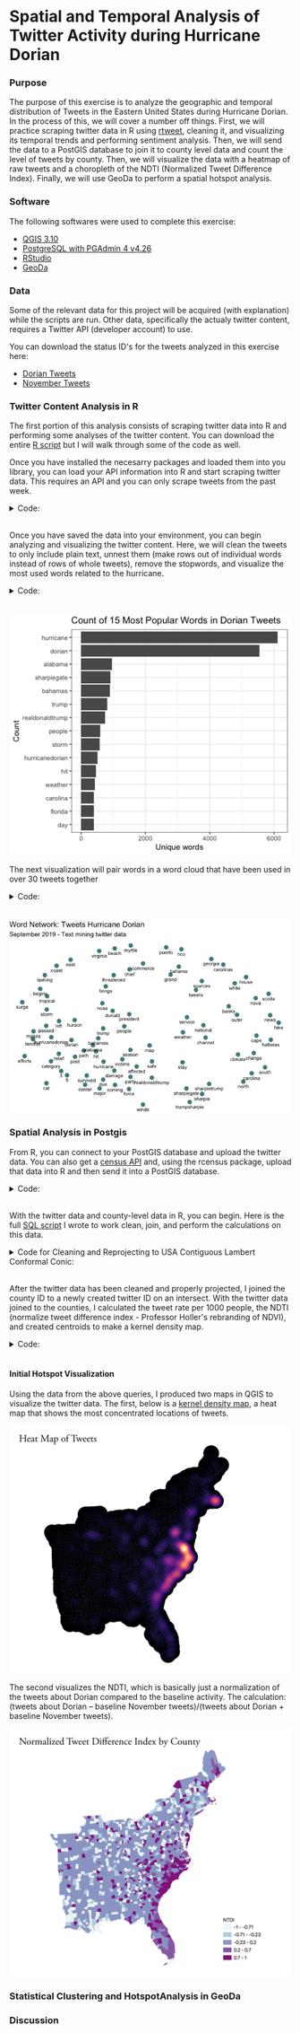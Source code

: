 # Spatial and Temporal Analysis of Twitter Activity during Hurricane Dorian

### Purpose

The purpose of this exercise is to analyze the geographic and temporal distribution of Tweets in the Eastern United States during Hurricane Dorian. In the process of this, we will cover a number off things. First, we will practice scraping twitter data in R using [rtweet](https://cran.r-project.org/web/packages/rtweet/rtweet.pdf), cleaning it, and visualizing its temporal trends and performing sentiment analysis. Then, we will send the data to a PostGIS database to join it to county level data and count the level of tweets by county. Then, we will visualize the data with a heatmap of raw tweets and a choropleth of the NDTI (Normalized Tweet Difference Index). Finally, we will use GeoDa to perform a spatial hotspot analysis.

### Software

The following softwares were used to complete this exercise:

* [QGIS 3.10](https://qgis.org/en/site/forusers/download.html)
* [PostgreSQL with PGAdmin 4 v4.26](https://www.pgadmin.org/download/pgadmin-4-macos/)
* [RStudio](https://rstudio.com/products/rstudio/download/)
* [GeoDa](https://geodacenter.github.io/download.html)

### Data

Some of the relevant data for this project will be acquired (with explanation) while the scripts are run. Other data, specifically the actualy twitter content, requires a Twitter API (developer account) to use.

You can download the status ID's for the tweets analyzed in this exercise here:
* [Dorian Tweets](data/dorianData.csv)
* [November Tweets](data/novemberData.csv)

### Twitter Content Analysis in R

The first portion of this analysis consists of scraping twitter data into R and performing some analyses of the twitter content. You can download the entire [R script](scripts/dorianTwitter.R) but I will walk through some of the code as well.

Once you have installed the necesarry packages and loaded them into you library, you can load your API information into R and start scraping twitter data. This requires an API and you can only scrape tweets from the past week.

<details><summary markdown="snap"> Code: </summary>
  
```r
#set up twitter API information // #replace app, consumer_key, and consumer_secret data with your own developer acct info
#this should launch a web browser and ask you to log in to twitter
twitter_token <- create_token(
  app = "name",  					
  consumer_key = "key",  	
  consumer_secret = "secret", 
  access_token = "token",
  access_secret = "secret"
)

#get tweets for hurricane Dorian, searched on September 11, 2019
dorian <- search_tweets("dorian OR hurricane OR sharpiegate", 
                        n=200000,
                        include_rts=FALSE, 
                        token=twitter_token, 
                        geocode="32,-78,1000mi", 
                        retryonratelimit=TRUE)
```
</details>
<br/>

Once you have saved the data into your environment, you can begin analyzing and visualizing the twitter content. Here, we will clean the tweets to only include plain text, unnest them (make rows out of individual words instead of rows of whole tweets), remove the stopwords, and visualize the most used words related to the hurricane.

<details><summary markdown="snap"> Code: </summary>
  
```r
dorian$text <- plain_tweets(dorian$text)

dorianText <- select(dorian,text)
dorianWords <- unnest_tokens(dorianText, word, text)

# how many words do you have including the stop words?
count(dorianWords)

#create list of stop words (useless words) and add "t.co" twitter links to the list
data("stop_words")
stop_words <- stop_words %>% add_row(word="t.co",lexicon = "SMART")

dorianWords <- dorianWords %>%
  anti_join(stop_words) 

# how many words after removing the stop words?
count(dorianWords)

orianWords %>%
  count(word, sort = TRUE) %>%
  top_n(15) %>%
  mutate(word = reorder(word, n)) %>%
  ggplot(aes(x = word, y = n),
         fill = "darkslategray4") +
  geom_col() +
  xlab(NULL) +
  coord_flip() +
  labs(x = "Count",
       y = "Unique words",
       title = "Count of 15 Most Popular Words in Dorian Tweets") +
  theme(plot.title = element_text(hjust = 0.5),
        axis.text.y = element_text(size = 1)) +
  theme_bw()
```
</details>
<br/>

<p align="center">
  <img src="photos/wordCount.png">
  </p>
  
The next visualization will pair words in a word cloud that have been used in over 30 tweets together

<details><summary markdown="snap"> Code: </summary>
  
```r
#create word pairs
dorianWordPairs <- dorianWords %>% select(word) %>%
  mutate(word = removeWords(word, stop_words$word)) %>%
  unnest_tokens(paired_words, word, token = "ngrams", n = 2)

dorianWordPairs <- separate(dorianWordPairs, paired_words, c("word1", "word2"),sep=" ")
dorianWordPairs <- dorianWordPairs %>% count(word1, word2, sort=TRUE)

#graph a word cloud with space indicating association. you may change the filter to filter more or less than pairs with 10 instances
dorianWordPairs %>%
  filter(n >= 30) %>%
  graph_from_data_frame() %>%
  ggraph(layout = "fr") +
  geom_node_point(color = "darkslategray4", size = 3) +
  geom_node_text(aes(label = name), vjust = 1.8, size = 3) +
  labs(title = "Word Network: Tweets Hurricane Dorian",
       subtitle = "September 2019 - Text mining twitter data ",
       x = "", y = "") +
  theme_void()
```
</details>
<br/>

<p align="center">
  <img src="photos/wordCloud.png">
  </p>

### Spatial Analysis in Postgis

From R, you can connect to your PostGIS database and upload the twitter data. You can also get a [census API](https://api.census.gov/data/key_signup.html) and, using the rcensus package, upload that data into R and then send it into a PostGIS database.

<details><summary markdown="snap"> Code: </summary>

```r
#Connectign to Postgres
#Create a con database connection with the dbConnect function.
#Change the database name, user, and password to your own!
con <- dbConnect(RPostgres::Postgres(), 
                 dbname='yourname', 
                 host='yourhost', 
                 user='youruser', 
                 password='yourpassword*') 

#list the database tables, to check if the database is working
dbListTables(con) 

#create a simple table for uploading
dorain <- select(dorain,c("user_id","status_id","text","lat","lng"),starts_with("place"))

#write data to the database
#replace new_table_name with your new table name
#replace dhshh with the data frame you want to upload to the database 
dbWriteTable(con,'dorain',dorian, overwrite=TRUE)
dbWriteTable(con,'november',november, overwrite=TRUE)

#SQL to add geometry column of type point and crs NAD 1983: 
#SELECT AddGeometryColumn ('public','winter','geom',4269,'POINT',2, false);
#SQL to calculate geometry: update winter set geom = st_transform(st_makepoint(lng,lat),4326,4269);

#get a Census API here: https://api.census.gov/data/key_signup.html
#replace the key text 'yourkey' with your own key!
Counties <- get_estimates("county",
                          product="population",
                          output="wide",
                          geometry=TRUE,
                          keep_geo_vars=TRUE, 
                          key="yourkey")

#make all lower-case names for this table
counties <- lownames(Counties)
dbWriteTable(con,'counties',counties, overwrite=TRUE)
#SQL to update geometry column for the new table: select populate_geometry_columns('westcounties'::regclass);

#disconnect from the database
dbDisconnect(con)
```
</details>
<br/>

With the twitter data and county-level data in R, you can begin. Here is the full [SQL script](scripts/sqlDorian.sql) I wrote to work clean, join, and perform the calculations on this data.

<details><summary markdown="snap"> Code for Cleaning and Reprojecting to USA Contiguous Lambert Conformal Conic: </summary>
  
```sql
/* Add a projected coordinate system to your database (will need it for twitter data) */
INSERT into spatial_ref_sys (srid, auth_name, auth_srid, proj4text, srtext) values ( 9102004, 'esri', 102004, '+proj=lcc +lat_1=33 +lat_2=45 +lat_0=39 +lon_0=-96 +x_0=0 +y_0=0 +ellps=GRS80 +datum=NAD83 +units=m +no_defs ', 'PROJCS["USA_Contiguous_Lambert_Conformal_Conic",GEOGCS["GCS_North_American_1983",DATUM["North_American_Datum_1983",SPHEROID["GRS_1980",6378137,298.257222101]],PRIMEM["Greenwich",0],UNIT["Degree",0.017453292519943295]],PROJECTION["Lambert_Conformal_Conic_2SP"],PARAMETER["False_Easting",0],PARAMETER["False_Northing",0],PARAMETER["Central_Meridian",-96],PARAMETER["Standard_Parallel_1",33],PARAMETER["Standard_Parallel_2",45],PARAMETER["Latitude_Of_Origin",39],UNIT["Meter",1],AUTHORITY["EPSG","102004"]]');

/* Add geometry column to twitter data */
ALTER TABLE dorian ADD COLUMN geom geometry;
ALTER TABLE november ADD COLUMN geom geometry;

/* Create points for twitter data, reproject, and populate geometry columns */
UPDATE dorian
SET geom = ST_TRANSFORM( ST_SETSRID( ST_MAKEPOINT(lng, lat), 4326), 102004);
SELECT populate_geometry_columns('dorian'::regclass);

UPDATE november
SET geom = ST_TRANSFORM( ST_SETSRID( ST_MAKEPOINT(lng, lat), 4326), 102004);
SELECT populate_geometry_columns('november'::regclass);

/* Counties should be imported from R with the correct geometry type but no srid */
/* Set SRID for the counties data */
/* select srid -- if set then look for select populate geom columns (if not then have to do to query to set them */
ALTER TABLE counties
ALTER COLUMN geometry TYPE geometry(MultiPolygon,102004) 
USING ST_SetSRID(geometry,102004);

/* update geometry of counties */
/* for some reason -- the Query above projects it into the map in WGS 84 (visually) even though it claims it is 102004, the additional query below seems to clear this error */
UPDATE counties
SET geometry = ST_TRANSFORM( ST_SETSRID( geometry, 4326), 102004);

/* Add a primary key to counties */
ALTER TABLE counties ADD PRIMARY KEY (geoid);

/* Get rid of counties outside of area of interest (east coast) */
DELETE FROM counties
WHERE statefp NOT IN ('54',	'51',	'50',	'47',	'45',	'44',	'42',	'39',	'37',	'36',	'34',	'33',	'29',	'28',	'25',	'24',	'23',	'22',	'21',	'18',	'17',	'13',	'12',	'11',	'10',	'09',	'05',	'01');
```
</details>
<br/>

After the twitter data has been cleaned and properly projected, I joined the county ID to a newly created twitter ID on an intersect. With the twitter data joined to the counties, I calculated the tweet rate per 1000 people, the NDTI (normalize tweet difference index - Professor Holler's rebranding of NDVI), and created centroids to make a kernel density map.


<details><summary> Code: </summary>
  
```sql
/* Count number of each type of tweet by county */
/* add geoid column to tweet tables to count by */
ALTER TABLE dorian ADD COLUMN geoid varchar(5);
ALTER TABLE november ADD COLUMN geoid varchar(5);

/* match respective tweet geoid column to county column where they intersect */
UPDATE dorian
SET geoid = counties.geoid
FROM counties
WHERE ST_INTERSECTS(dorian.geom, counties.geometry);

UPDATE november
SET geoid = counties.geoid
FROM counties
WHERE ST_INTERSECTS(november.geom, counties.geometry);

/* Count unique values to find column to count number of tweets by  */
SELECT DISTINCT user_id, status_id
FROM dorian;

/* Create tables with tweet counties grouped by county */
CREATE TABLE dorian_ct AS
SELECT COUNT(user_id), geoid
FROM dorian
GROUP BY geoid;

CREATE TABLE november_ct AS
SELECT COUNT(user_id), geoid
FROM november
GROUP BY geoid;

/* Add columns to for respective tweet counts, set count column to zero so nulls are counted as zeros, and then populate with counts from aggregated twitter counts */
ALTER TABLE counties ADD COLUMN dorian_ct INTEGER;
UPDATE counties
SET dorian_ct = 0;
UPDATE counties
SET dorian_ct = dorian_ct.count
FROM dorian_ct
WHERE dorian_ct.geoid = counties.geoid;

ALTER TABLE counties ADD COLUMN nov_ct INTEGER;
UPDATE counties
SET nov_ct = 0;
UPDATE counties 
SET nov_ct = november_ct.count
FROM november_ct
WHERE november_ct.geoid = counties.geoid;

/* Add column to calculate tweet rate and calculate rate per 10000 people */
ALTER TABLE counties ADD COLUMN dorian_rt REAL;
UPDATE counties 
SET dorian_rt = (dorian_ct/pop) * 10000;

ALTER TABLE counties ADD COLUMN nov_rt REAL;
UPDATE counties 
SET nov_rt = (nov_ct/pop) * 10000;

/* Add column to calculate NDTI */
ALTER TABLE counties ADD COLUMN ndti REAL;
UPDATE counties 
SET ndti = (1.0 * dorian_ct - nov_ct)/(1.0 * dorian_ct + nov_ct)
WHERE (dorian_ct + nov_ct) > 0;

/* Set NDTI Nulls = 0 */
UPDATE counties
SET ndti = 0
WHERE ndti = null;

/* Centroids for heat map */
CREATE TABLE counties_pts AS 
SELECT*, ST_CENTROID(geometry)
FROM counties
```
</details>
<br/>

#### Initial Hotspot Visualization

Using the data from the above queries, I produced two maps in QGIS to visualize the twitter data.
The first, below is a [kernel density map](https://pro.arcgis.com/en/pro-app/tool-reference/spatial-analyst/kernel-density.htm), a heat map that shows the most concentrated locations of tweets.

<p align="center">
  <img src="photos/heatMap.png">
  </p>
  
The second visualizes the NDTI, which is basically just a normalization of the tweets about Dorian compared to the baseline activity. The calculation:  (tweets about Dorian – baseline November tweets)/(tweets about Dorian + baseline November tweets).


<p align="center">
  <img src="photos/NDTImap.png">
  </p>

### Statistical Clustering and HotspotAnalysis in GeoDa

### Discussion



